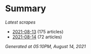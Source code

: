 # Summary
*Latest scrapes*
* [2021-08-13](https://github.com/nuuuwan/news_lk/blob/data/news_lk.2021-08-13.json) (175 articles)
* [2021-08-14](https://github.com/nuuuwan/news_lk/blob/data/news_lk.2021-08-14.json) (72 articles)

*Generated at 05:10PM, August 14, 2021*